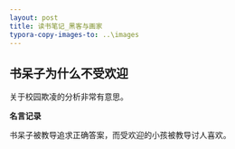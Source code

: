 ```yaml
---
layout: post
title: 读书笔记_黑客与画家
typora-copy-images-to: ..\images
---
```


## 书呆子为什么不受欢迎

关于校园欺凌的分析非常有意思。

**名言记录**



书呆子被教导追求正确答案，而受欢迎的小孩被教导讨人喜欢。 

